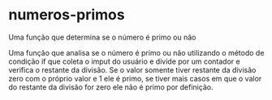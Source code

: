 # numeros-primos
Uma função que determina se o número é primo ou não

Uma função que analisa se o número é primo ou não utilizando o método de condição if que coleta o imput do usuário e divide por um contador e verifica o restante da divisão. Se o valor somente tiver restante da divisão zero com o próprio valor e 1 ele é primo, se tiver mais casos em que o valor do restante da divisão for zero ele não é primo por definição.
